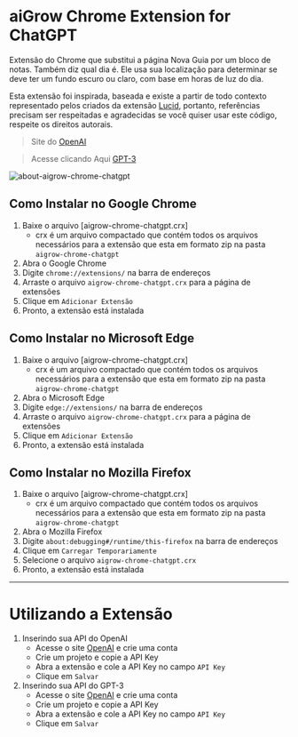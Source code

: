 # aiGrow Chrome Extension for ChatGPT 
Extensão do Chrome que substitui a página Nova Guia por um bloco de notas. Também diz qual dia é. Ele usa sua localização para determinar se deve ter um fundo escuro ou claro, com base em horas de luz do dia.

Esta extensão foi inspirada, baseada e existe a partir de todo contexto representado pelos criados da extensão [Lucid], portanto, referências precisam ser respeitadas e agradecidas se você quiser usar este código, respeite os direitos autorais.


[OpenAI]: https://openai.com/
[GPT-3]: https://openai.com/blog/openai-api/

> Site do [OpenAI]

> Acesse clicando Aqui [GPT-3]

![about-aigrow-chrome-chatgpt](https://user-images.githubusercontent.com/97212806/221333347-2334953f-936d-406b-bcb3-7b906eed8362.png)


## Como Instalar no Google Chrome
1. Baixe o arquivo [aigrow-chrome-chatgpt.crx] 
    - crx é um arquivo compactado que contém todos os arquivos necessários para a extensão que esta em formato zip na pasta `aigrow-chrome-chatgpt`
2. Abra o Google Chrome
3. Digite `chrome://extensions/` na barra de endereços
4. Arraste o arquivo `aigrow-chrome-chatgpt.crx` para a página de extensões
5. Clique em `Adicionar Extensão`
6. Pronto, a extensão está instalada

## Como Instalar no Microsoft Edge
1. Baixe o arquivo [aigrow-chrome-chatgpt.crx] 
    - crx é um arquivo compactado que contém todos os arquivos necessários para a extensão que esta em formato zip na pasta `aigrow-chrome-chatgpt`
2. Abra o Microsoft Edge
3. Digite `edge://extensions/` na barra de endereços
4. Arraste o arquivo `aigrow-chrome-chatgpt.crx` para a página de extensões
5. Clique em `Adicionar Extensão`
6. Pronto, a extensão está instalada

## Como Instalar no Mozilla Firefox
1. Baixe o arquivo [aigrow-chrome-chatgpt.crx] 
    - crx é um arquivo compactado que contém todos os arquivos necessários para a extensão que esta em formato zip na pasta `aigrow-chrome-chatgpt`
2. Abra o Mozilla Firefox
3. Digite `about:debugging#/runtime/this-firefox` na barra de endereços
4. Clique em `Carregar Temporariamente`
5. Selecione o arquivo `aigrow-chrome-chatgpt.crx`
6. Pronto, a extensão está instalada

----------------------------------------------

# Utilizando a Extensão

1. Inserindo sua API do OpenAI
    - Acesse o site [OpenAI] e crie uma conta
    - Crie um projeto e copie a API Key
    - Abra a extensão e cole a API Key no campo `API Key`
    - Clique em `Salvar`
2. Inserindo sua API do GPT-3
    - Acesse o site [OpenAI] e crie uma conta
    - Crie um projeto e copie a API Key
    - Abra a extensão e cole a API Key no campo `API Key`
    - Clique em `Salvar`




[Lucid]: https://github.com/Lucid-Toys/chrome-lucid
